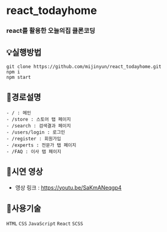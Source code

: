 # react_todayhome

### react를 활용한 오늘의집 클론코딩

## 💡실행방법

```
git clone https://github.com/mijinyun/react_todayhome.git
npm i
npm start
```

## 📌경로설명

```
- / : 메인
- /store : 스토어 탭 페이지
- /search : 검색결과 페이지
- /users/login : 로그인
- /register : 회원가입
- /experts : 전문가 탭 페이지
- /FAQ : 이사 탭 페이지
```

## 📌시연 영상

- 영상 링크 : https://youtu.be/SaKmANeqgp4

## 📌사용기술

`HTML` `CSS` `JavaScript` `React` `SCSS`
